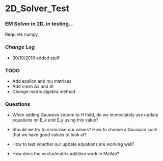 2D_Solver_Test
==============

### EM Solver in 2D, in testing...
Requires numpy


### _Change Log_


* 30/10/2019 added stuff

### TODO

* Add epsilon and mu matrices
* Add mesh ∆x and ∆t
* Change matrix algebra method

### Questions

* When adding Gaussian source to H field, do we immediately
use update equations on E_x and E_y using this value?

* Should we try to normalise our values? How to choose a Gaussian
such that we have good values to look at?

* How to test whether our update equations are working well?

* How does the vector/matrix addition work in Matlab?